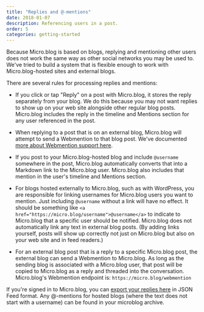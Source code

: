 ```yaml
---
title: "Replies and @-mentions"
date: 2018-01-07
description: Referencing users in a post.
order: 5
categories: getting-started
---
```

Because Micro.blog is based on blogs, replying and mentioning other users does not work the same way as other social networks you may be used to. We've tried to build a system that is flexible enough to work with Micro.blog-hosted sites and external blogs.

There are several rules for processing replies and mentions:

* If you click or tap "Reply" on a post with Micro.blog, it stores the reply separately from your blog. We do this because you may not want replies to show up on your web site alongside other regular blog posts. Micro.blog includes the reply in the timeline and Mentions section for any user referenced in the post.

* When replying to a post that is on an external blog, Micro.blog will attempt to send a Webmention to that blog post. We've documented [more about Webmention support here](/2017/webmention/).

* If you post to your Micro.blog-hosted blog and include `@username` somewhere in the post, Micro.blog automatically converts that into a Markdown link to the Micro.blog user. Micro.blog also includes that mention in the user's timeline and Mentions section.

* For blogs hosted externally to Micro.blog, such as with WordPress, you are responsible for linking usernames for Micro.blog users you want to mention. Just including `@username` without a link will have no effect. It should be something like `<a href="https://micro.blog/username">@username</a>` to indicate to Micro.blog that a specific user should be notified. Micro.blog does not automatically link any text in external blog posts. (By adding links yourself, posts will show up correctly not just on Micro.blog but also on your web site and in feed readers.)

* For an external blog post that is a reply to a specific Micro.blog post, the external blog can send a Webmention to Micro.blog. As long as the sending blog is associated with a Micro.blog user, that post will be copied to Micro.blog as a reply and threaded into the conversation. Micro.blog's Webmention endpoint is: `https://micro.blog/webmention`

If you're signed in to Micro.blog, you can [export your replies here](https://micro.blog/account/export/replies) in JSON Feed format. Any @-mentions for hosted blogs (where the text does not start with a username) can be found in your microblog archive.
